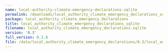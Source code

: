 ```yaml
---
name: local-authority-climate-emergency-declarations-sqlite
permalink: /downloads/local_authority_climate_emergency_declarations_sqlite/0_3
package: local_authority_climate_emergency_declarations
title: local_authority_climate_emergency_declarations_sqlite
filename: local_authority_climate_emergency_declarations.sqlite
version: '0.3'
full_version: 0.3.8
file: /data/local_authority_climate_emergency_declarations/0.3/local_authority_climate_emergency_declarations.sqlite
---
```


